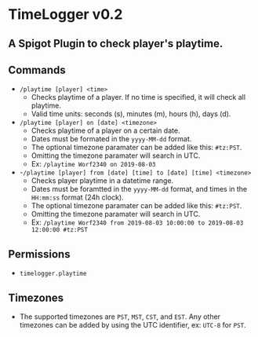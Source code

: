 # TimeLogger v0.2
## A Spigot Plugin to check player's playtime. 

## Commands
* `/playtime [player] <time>`
  - Checks playtime of a player. If no time is specified, it will check all playtime.
  - Valid time units: seconds (s), minutes (m), hours (h), days (d).
* `/playtime [player] on [date] <timezone>`
  - Checks playtime of a player on a certain date.
  - Dates must be formated in the `yyyy-MM-dd` format.
  - The optional timezone paramater can be added like this: `#tz:PST`.
  - Omitting the timezone paramater will search in UTC.
  - Ex: `/playtime Worf2340 on 2019-08-03`
* -`/playtime [player] from [date] [time] to [date] [time] <timezone>`
  - Checks player playtime in a datetime range. 
  - Dates must be foramtted in the `yyyy-MM-dd` format, and times in the `HH:mm:ss` format (24h clock). 
  - The optional timezone paramater can be added like this: `#tz:PST`.
  - Omitting the timezone paramater will search in UTC.
  - Ex: `/playtime Worf2340 from 2019-08-03 10:00:00 to 2019-08-03 12:00:00 #tz:PST`
  
## Permissions
* `timelogger.playtime`

## Timezones 
* The supported timezones are `PST`, `MST`, `CST`, and `EST`. Any other timezones can be added by using the UTC identifier, ex: `UTC-8` for `PST`.
 

